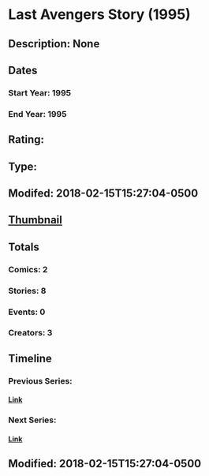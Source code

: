 # Last Avengers Story (1995)
## Description: None
## Dates
### Start Year: 1995
### End Year: 1995
## Rating: 
## Type: 
## Modifed: 2018-02-15T15:27:04-0500
## [Thumbnail](http://i.annihil.us/u/prod/marvel/i/mg/1/30/5a85e94307379.jpg)
## Totals
### Comics: 2
### Stories: 8
### Events: 0
### Creators: 3
## Timeline
### Previous Series: 
#### [Link]()
### Next Series: 
#### [Link]()
## Modified: 2018-02-15T15:27:04-0500